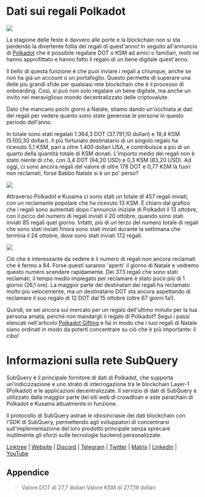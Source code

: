 # Dati sui regali Polkadot

![](https://miro.medium.com/max/1400/1*Y_Fm1wWLcN9lAbWr0KK1qA.png)

La stagione delle feste è davvero alle porte e la blockchain non si sta perdendo la divertente follia dei regali di quest'anno! In seguito all'annuncio di [Polkadot](https://polkadot.network/blog/introducing-polkadot-kusama-gifts/) che è possibile regalare DOT o KSM ad amici o familiari, molti ne hanno approfittato e hanno fatto il regalo di un bene digitale quest'anno.

Il bello di questa funzione è che puoi inviare i regali a chiunque, anche se non ha già un account o un portafoglio. Questo permette di superare una delle più grandi sfide per qualsiasi rete blockchain che è il processo di onboarding. Così, si può non solo regalare un bene digitale, ma anche un invito nel meraviglioso mondo decentralizzato delle criptovalute.

Dato che mancano pochi giorni a Natale, stiamo dando un'occhiata ai dati dei regali per vedere quanto sono state generose le persone in questo periodo dell'anno.

In totale sono stati regalati 1.364,3 DOT (37.791,10 dollari) e 18,4 KSM (5.100,30 dollari). Il più fortunato destinatario di un singolo regalo ha ricevuto 5,1 KSM, pari a oltre 1.400 dollari USA, e contribuisce a più di un quarto della quantità totale di KSM donati. L'importo medio dei regali non è stato niente di che, con 3,4 DOT (94,20 USD) e 0,3 KSM (83,20 USD). Ad oggi, ci sono ancora regali del valore di oltre 178 DOT e 0,77 KSM là fuori non reclamati, forse Babbo Natale si è un po' perso?

![](https://miro.medium.com/max/1400/0*39FkrB8c1ZE2LhlU)

Attraverso Polkadot e Kusama ci sono stati un totale di 457 regali inviati, con un reclamante popolare che ha ricevuto 13 KSM. È chiaro dal grafico che i regali sono aumentati dopo l'annuncio iniziale di Polkadot il 13 ottobre, con il picco del numero di regali inviati il 20 ottobre, quando sono stati inviati 85 regali quel giorno. Infatti, più di un terzo del numero totale di regali che sono stati inviati finora sono stati inviati durante la settimana che termina il 24 ottobre, dove sono stati inviati 172 regali.

![](https://miro.medium.com/max/1400/0*F12i2JCMl0YOwaLG)

Ciò che è interessante da vedere è il numero di regali non ancora reclamati che è fermo a 84. Forse questi saranno 'aperti' il giorno di Natale e vedremo questo numero scendere rapidamente. Dei 373 regali che sono stati reclamati, il tempo medio impiegato per reclamare è stato poco più di 1 giorno (26,1 ore). La maggior parte dei destinatari dei regali ha reclamato molto più velocemente, ma un destinatario DOT sta ancora aspettando di reclamare il suo regalo di 12 DOT dal 15 ottobre (oltre 67 giorni fa!).

Quindi, se sei ancora sul mercato per un regalo dell'ultimo minuto per la tua persona amata, perché non mandargli il regalo di Polkadot? Segui i passi elencati nell'articolo [Polkadot Gifting](https://polkadot.network/blog/introducing-polkadot-kusama-gifts/) e fai in modo che i tuoi regali di Natale siano ordinati in modo da poterti concentrare su ciò che è più importante: il cibo!

# Informazioni sulla rete SubQuery

SubQuery è il principale fornitore di dati di Polkadot, che supporta un'indicizzazione e uno strato di interrogazione tra le blockchain Layer-1 (Polkadot) e le applicazioni decentralizzate. Il servizio di dati di SubQuery è utilizzato dalla maggior parte dei siti web di crowdloan e aste parachain di Polkadot e Kusama attualmente in funzione.

Il protocollo di SubQuery astrae le idiosincrasie dei dati blockchain con l'SDK di SubQuery, permettendo agli sviluppatori di concentrarsi sull'implementazione del loro prodotto principale senza sprecare inutilmente gli sforzi sulle tecnologie backend personalizzate.

​​​​[Linktree](https://linktr.ee/subquerynetwork)  |  [Website](https://subquery.network/)  |  [Discord](https://discord.com/invite/78zg8aBSMG)  |  [Telegram](https://t.me/subquerynetwork)  |  [Twitter](https://twitter.com/subquerynetwork)  |  [Matrix](https://matrix.to/#/#subquery:matrix.org)  |  [LinkedIn](https://www.linkedin.com/company/subquery)  |  [YouTube](https://www.youtube.com/channel/UCi1a6NUUjegcLHDFLr7CqLw)

## Appendice

> Valore DOT di 27,7 dollari Valore KSM di 277,19 dollari
